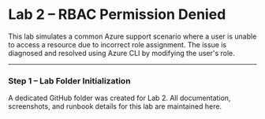 # Lab 2 – RBAC Permission Denied

This lab simulates a common Azure support scenario where a user is unable to access a resource due to incorrect role assignment. The issue is diagnosed and resolved using Azure CLI by modifying the user's role.

---

### Step 1 – Lab Folder Initialization

A dedicated GitHub folder was created for Lab 2. All documentation, screenshots, and runbook details for this lab are maintained here.
